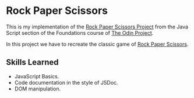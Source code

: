 # Rock Paper Scissors

This is my implementation of the [Rock Paper Scissors Project](https://www.theodinproject.com/lessons/foundations-rock-paper-scissors)
from the Java Script section of the Foundations course of [The Odin Project](https://www.theodinproject.com).

In this project we have to recreate the classic game of [Rock Paper Scissors](https://en.wikipedia.org/wiki/Rock_paper_scissors).


## Skills Learned
 - JavaScript Basics.
 - Code documentation in the style of JSDoc.
 - DOM manipulation.
